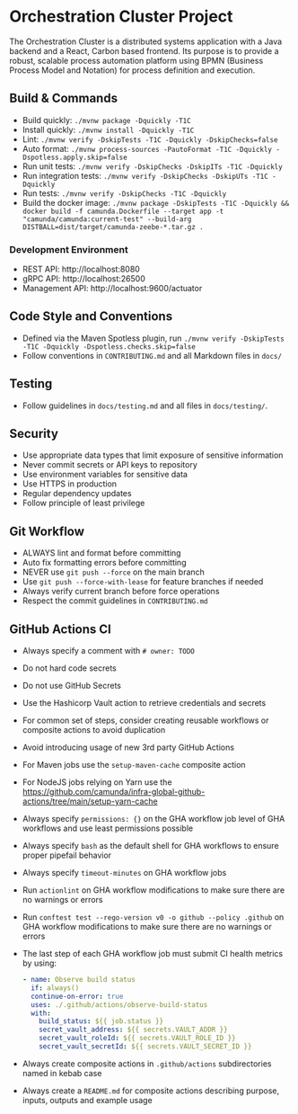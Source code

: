 # Orchestration Cluster Project

The Orchestration Cluster is a distributed systems application with a Java backend and a React,
Carbon based frontend. Its purpose is to provide a robust, scalable process automation platform
using BPMN (Business Process Model and Notation) for process definition and execution.

## Build & Commands

- Build quickly: `./mvnw package -Dquickly -T1C`
- Install quickly: `./mvnw install -Dquickly -T1C`
- Lint: `./mvnw verify -DskipTests -T1C -Dquickly -DskipChecks=false`
- Auto format: `./mvnw process-sources -PautoFormat -T1C -Dquickly -Dspotless.apply.skip=false`
- Run unit tests: `./mvnw verify -DskipChecks -DskipITs -T1C -Dquickly`
- Run integration tests: `./mvnw verify -DskipChecks -DskipUTs -T1C -Dquickly`
- Run tests: `./mvnw verify -DskipChecks -T1C -Dquickly`
- Build the docker image: `./mvnw package -DskipTests -T1C -Dquickly && docker build -f camunda.Dockerfile --target app -t "camunda/camunda:current-test" --build-arg DISTBALL=dist/target/camunda-zeebe-*.tar.gz .`

### Development Environment

- REST API: http://localhost:8080
- gRPC API: http://localhost:26500
- Management API: http://localhost:9600/actuator

## Code Style and Conventions

- Defined via the Maven Spotless plugin, run `./mvnw verify -DskipTests -T1C -Dquickly -Dspotless.checks.skip=false`
- Follow conventions in `CONTRIBUTING.md` and all Markdown files in `docs/`

## Testing

- Follow guidelines in `docs/testing.md` and all files in `docs/testing/`.

## Security

- Use appropriate data types that limit exposure of sensitive information
- Never commit secrets or API keys to repository
- Use environment variables for sensitive data
- Use HTTPS in production
- Regular dependency updates
- Follow principle of least privilege

## Git Workflow

- ALWAYS lint and format before committing
- Auto fix formatting errors before committing
- NEVER use `git push --force` on the main branch
- Use `git push --force-with-lease` for feature branches if needed
- Always verify current branch before force operations
- Respect the commit guidelines in `CONTRIBUTING.md`

## GitHub Actions CI

- Always specify a comment with `# owner: TODO`
- Do not hard code secrets
- Do not use GitHub Secrets
- Use the Hashicorp Vault action to retrieve credentials and secrets
- For common set of steps, consider creating reusable workflows or composite actions to avoid duplication
- Avoid introducing usage of new 3rd party GitHub Actions
- For Maven jobs use the `setup-maven-cache` composite action
- For NodeJS jobs relying on Yarn use the https://github.com/camunda/infra-global-github-actions/tree/main/setup-yarn-cache
- Always specify `permissions: {}` on the GHA workflow job level of GHA workflows and use least permissions possible
- Always specify `bash` as the default shell for GHA workflows to ensure proper pipefail behavior
- Always specify `timeout-minutes` on GHA workflow jobs
- Run `actionlint` on GHA workflow modifications to make sure there are no warnings or errors
- Run `conftest test --rego-version v0 -o github --policy .github` on GHA workflow modifications to make sure there are no warnings or errors
- The last step of each GHA workflow job must submit CI health metrics by using:

  ```yaml
  - name: Observe build status
    if: always()
    continue-on-error: true
    uses: ./.github/actions/observe-build-status
    with:
      build_status: ${{ job.status }}
      secret_vault_address: ${{ secrets.VAULT_ADDR }}
      secret_vault_roleId: ${{ secrets.VAULT_ROLE_ID }}
      secret_vault_secretId: ${{ secrets.VAULT_SECRET_ID }}
  ```
- Always create composite actions in `.github/actions` subdirectories named in kebab case
- Always create a `README.md` for composite actions describing purpose, inputs, outputs and example usage

